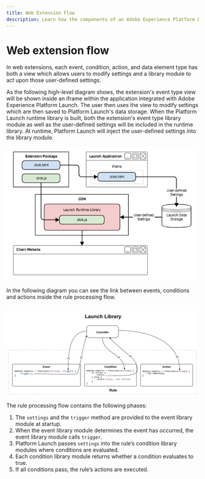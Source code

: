 ```yaml
---
title: Web Extension Flow
description: Learn how the components of an Adobe Experience Platform Launch web extension interact with each other at runtime.
---
```


# Web extension flow

In web extensions, each event, condition, action, and data element type has both a view which allows users to modify settings and a library module to act upon those user-defined settings.

As the following high-level diagram shows, the extension's event type view will be shown inside an iframe within the application integrated with Adobe Experience Platform Launch. The user then uses the view to modify settings which are then saved to Platform Launch's data storage. When the Platform Launch runtime library is built, both the extension's event type library module as well as the user-defined settings will be included in the runtime library. At runtime, Platform Launch will inject the user-defined settings into the library module.

![extension flow diagram](../images/flow/web/extension-flow.png)

In the following diagram you can see the link between events, conditions and actions inside the rule processing flow.

![rule processing flow diagram](../images/flow/web/rule-processing-flow.png)

The rule processing flow contains the following phases:

1. The `settings` and the `trigger` method are provided to the event library module at startup.
1. When the event library module determines the event has occurred, the event library module calls `trigger`.
1. Platform Launch passes `settings` into the rule’s condition library modules where conditions are evaluated.
1. Each condition library module returns whether a condition evaluates to true.
1. If all conditions pass, the rule’s actions are executed.
